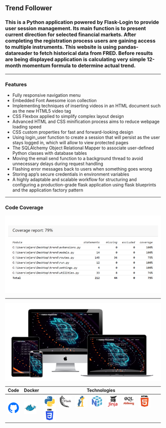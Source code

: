 ## Trend Follower
### This is a Python application powered by Flask-Login to provide user session management. Its main function is to present current direction for selected financial markets. After completing the registration process users are gaining access to multiple instruments. This website is using pandas-datareader to fetch historical data from FRED. Before results are being displayed application is calculating very simple 12-month momentum formula to determine actual trend.
--------------------------------------------------

### Features
* Fully responsive navigation menu 
* Embedded Font Awesome icon collection 
* Implementing techniques of inserting videos in an HTML document such as the new HTML5 video tag
* CSS Flexbox applied to simplify complex layout design
* Advanced HTML and CSS minification process aims to reduce webpage loading speed
* CSS custom properties for fast and forward-looking design 
* Using login_user function to create a session that will persist as the user stays logged in, which will allow to view protected pages 
* The SQLAlchemy Object Relational Mapper to associate user-defined Python classes with database tables
* Moving the email send function to a background thread to avoid unnecessary delays during request handling 
* Flashing error messages back to users when something goes wrong
* Storing app’s secure credentials in environment variables 
* A highly adaptable and scalable workflow for structuring and configuring a production-grade flask application using flask blueprints and the application factory pattern


--------------------------------------------------

### Code Coverage

<img src="https://github.com/mjaroszewski1979/trend_follower_v1/blob/main/cov_report.png">


-------------------------------------------------

 ![caption](https://github.com/mjaroszewski1979/trend_follower_v1/blob/main/trend_mockup.png)

  
Code | Docker | Technologies
---- | ------ | ------------
[<img src="https://github.com/mjaroszewski1979/mjaroszewski1979/blob/main/github_g.png">](https://github.com/mjaroszewski1979/trend_follower_v1) | [<img src="https://github.com/mjaroszewski1979/mjaroszewski1979/blob/main/docker_g.png">](https://hub.docker.com/r/maciej1245/trend_follower) | <img src="https://github.com/mjaroszewski1979/mjaroszewski1979/blob/main/python_g.png"> &nbsp; <img src="https://github.com/mjaroszewski1979/mjaroszewski1979/blob/main/flask.png"> &nbsp; <img src="https://github.com/mjaroszewski1979/mjaroszewski1979/blob/main/pandas.png"> &nbsp; <img src="https://github.com/mjaroszewski1979/mjaroszewski1979/blob/main/numpy_g.png">  &nbsp; <img src="https://github.com/mjaroszewski1979/mjaroszewski1979/blob/main/jinja_g.png"> &nbsp; <img src="https://github.com/mjaroszewski1979/mjaroszewski1979/blob/main/sqlalchemy.png">  &nbsp; <img src="https://github.com/mjaroszewski1979/mjaroszewski1979/blob/main/html_g.png">  <img src="https://github.com/mjaroszewski1979/mjaroszewski1979/blob/main/css_g.png">
